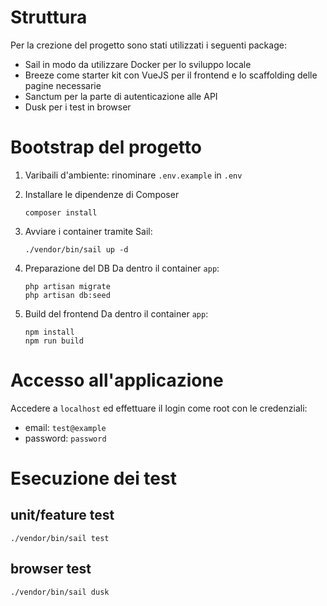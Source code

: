 # Struttura
Per la crezione del progetto sono stati utilizzati i seguenti package:
 - Sail in modo da utilizzare Docker per lo sviluppo locale
 - Breeze come starter kit con VueJS per il frontend e lo scaffolding delle pagine necessarie
 - Sanctum per la parte di autenticazione alle API
 - Dusk per i test in browser

# Bootstrap del progetto
 1. Varibaili d'ambiente: rinominare `.env.example` in `.env`

 2. Installare le dipendenze di Composer
    ```shell
    composer install
    ```

 3. Avviare i container tramite Sail:
    ```shell
    ./vendor/bin/sail up -d
    ```

 4. Preparazione del DB
    Da dentro il container `app`:
    ```shell
    php artisan migrate
    php artisan db:seed
    ```

 5. Build del frontend
    Da dentro il container `app`:
    ```shell
    npm install
    npm run build
    ```

# Accesso all'applicazione
Accedere a `localhost` ed effettuare il login come root con le credenziali:
- email: `test@example`
- password: `password`


# Esecuzione dei test
## unit/feature test
```shell
./vendor/bin/sail test
```

## browser test
```shell
./vendor/bin/sail dusk
```